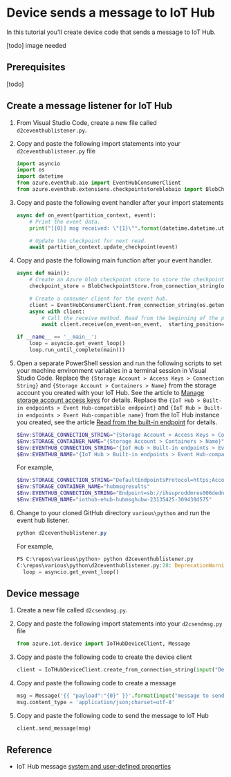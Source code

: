 # Device sends a message to IoT Hub

In this tutorial you'll create device code that sends a message to IoT Hub.

[todo] image needed

## Prerequisites

[todo]

## Create a message listener for IoT Hub

1. From Visual Studio Code, create a new file called `d2ceventhublistener.py`.
1. Copy and paste the following import statements into your `d2ceventhublistener.py` file

    ```python
    import asyncio
    import os
    import datetime
    from azure.eventhub.aio import EventHubConsumerClient
    from azure.eventhub.extensions.checkpointstoreblobaio import BlobCheckpointStore
    ```

1. Copy and paste the following event handler after your import statements

    ```python
    async def on_event(partition_context, event):
        # Print the event data.
        print("[{0}] msg received: \"{1}\"".format(datetime.datetime.utcnow(), event.body_as_str(encoding='UTF-8')))
    
        # Update the checkpoint for next read.
        await partition_context.update_checkpoint(event)
    ```

1. Copy and paste the following main function after your event handler.

    ```python
    async def main():
        # Create an Azure blob checkpoint store to store the checkpoints.
        checkpoint_store = BlobCheckpointStore.from_connection_string(os.getenv("STORAGE_CONNECTION_STRING"), os.getenv("STORAGE_CONTAINER_NAME"))
    
        # Create a consumer client for the event hub.
        client = EventHubConsumerClient.from_connection_string(os.getenv("EVENTHUB_CONNECTION_STRING"), consumer_group="$Default", eventhub_name=os.getenv("EVENTHUB_NAME"), checkpoint_store=checkpoint_store)
        async with client:
            # Call the receive method. Read from the beginning of the partition (starting_position: "-1")
            await client.receive(on_event=on_event,  starting_position="-1")
    
    if __name__ == '__main__':
        loop = asyncio.get_event_loop()
        loop.run_until_complete(main())
    ```

1. Open a separate PowerShell session and run the following scripts to set your machine environment variables in a terminal session in Visual Studio Code.  Replace the `{Storage Account > Access Keys > Connection String}` and `{Storage Account > Containers > Name}` from the storage account you created with your IoT Hub. See the article to [Manage storage account access keys](https://github.com/MicrosoftDocs/azure-docs/blob/main/articles/storage/common/storage-account-keys-manage.md#manage-storage-account-access-keys) for details. Replace the `{IoT Hub > Built-in endpoints > Event Hub-compatible endpoint}` and `{IoT Hub > Built-in endpoints > Event Hub-compatible name}` from the IoT Hub instance you created, see the article [Read from the built-in endpoint](https://learn.microsoft.com/en-us/azure/iot-hub/iot-hub-devguide-messages-read-builtin#read-from-the-built-in-endpoint) for details.

    ```powershell
    $Env:STORAGE_CONNECTION_STRING="{Storage Account > Access Keys > Connection String}"
    $Env:STORAGE_CONTAINER_NAME="{Storage Account > Containers > Name}"
    $Env:EVENTHUB_CONNECTION_STRING="{IoT Hub > Built-in endpoints > Event Hub-compatible endpoint}"
    $Env:EVENTHUB_NAME="{IoT Hub > Built-in endpoints > Event Hub-compatible name}"
    ```

    For example,

    ```powershell
    $Env:STORAGE_CONNECTION_STRING="DefaultEndpointsProtocol=https;AccountName=hubmsgw2lu5yeop2qwy;AccountKey=P2X2******g==;EndpointSuffix=core.windows.net"
    $Env:STORAGE_CONTAINER_NAME="hubmsgresults"
    $Env:EVENTHUB_CONNECTION_STRING="Endpoint=sb://ihsuproddmres006dednamespace.servicebus.windows.net/;SharedAccessKeyName=iothubowner;SharedAccessKey=W+tl*******QXM=;EntityPath=iothub-ehub-hubmsghubw-23135425-309430d575"
    $Env:EVENTHUB_NAME="iothub-ehub-hubmsghubw-23135425-309430d575"
    ```

1. Change to your cloned GitHub directory `various\python` and run the event hub listener.

    ```powershell
    python d2ceventhublistener.py
    ```

    For example,

    ```python
    PS C:\repos\various\python> python d2ceventhublistener.py
    C:\repos\various\python\d2ceventhublistener.py:28: DeprecationWarning: There is no current event loop
      loop = asyncio.get_event_loop()
    ```

## Device message

1. Create a new file called `d2csendmsg.py`.
1. Copy and paste the following import statements into your `d2csendmsg.py` file

    ```python
    from azure.iot.device import IoTHubDeviceClient, Message
    ```

1. Copy and paste the following code to create the device client

    ```python
    client = IoTHubDeviceClient.create_from_connection_string(input("Device Connection String: "))
    ```

1. Copy and paste the following code to create a message

    ```python
    msg = Message('{{ "payload":"{0}" }}'.format(input("message to send: ")))
    msg.content_type = 'application/json;charset=utf-8'
    ```

1. Copy and paste the following code to send the message to IoT Hub

    ```python
    client.send_message(msg)
    ```

## Reference

- IoT Hub message [system and user-defined properties](https://learn.microsoft.com/azure/iot-hub/iot-hub-devguide-messages-construct#system-properties-of-d2c-iot-hub-messages)
